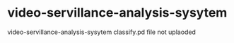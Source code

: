 # video-servillance-analysis-sysytem
video-servillance-analysis-sysytem
classify.pd file not uplaoded
